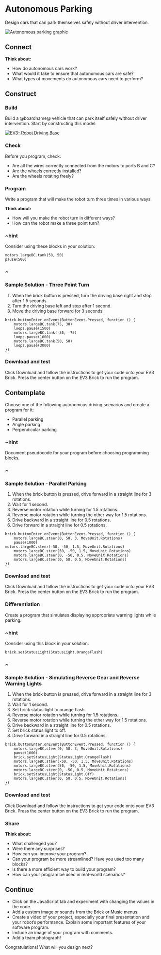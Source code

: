 # Autonomous Parking

Design cars that can park themselves safely without driver intervention.

![Autonomous parking graphic](/static/coding/autonomous-parking/auto-parking-connect.jpg)

## Connect

**Think about:**

* How do autonomous cars work?
* What would it take to ensure that autonomous cars are safe?
* What types of movements do autonomous cars need to perform?

## Construct 

### Build

Build a @boardname@ vehicle that can park itself safely without driver intervention. Start by constructing this model:

[![EV3- Robot Driving Base](/static/coding/autonomous-parking/ev3-robot-driving-base.jpg)](https://le-www-live-s.legocdn.com/sc/media/lessons/mindstorms-ev3/building-instructions/ev3-rem-driving-base-79bebfc16bd491186ea9c9069842155e.pdf)

### Check

Before you program, check:

* Are all the wires correctly connected from the motors to ports B and C?
* Are the wheels correctly installed?
* Are the wheels rotating freely?

### Program 

Write a program that will make the robot turn three times in various ways.

**Think about:**

* How will you make the robot turn in different ways?
* How can the robot make a three point turn?

### ~hint

Consider using these blocks in your solution:

```block
motors.largeBC.tank(50, 50)
pause(500)
```

### ~

### Sample Solution - Three Point Turn

1. When the brick button is pressed, turn the driving base right and stop after 1.5 seconds.
2. Turn the driving base left and stop after 1 second.
3. Move the driving base forward for 3 seconds.

```blocks
brick.buttonEnter.onEvent(ButtonEvent.Pressed, function () {
    motors.largeBC.tank(75, 30)
    loops.pause(1500)
    motors.largeBC.tank(-30, -75)
    loops.pause(1000)
    motors.largeBC.tank(50, 50)
    loops.pause(3000)
})
```

### Download and test

Click Download and follow the instructions to get your code onto your EV3 Brick. Press the center button on the EV3 Brick to run the program.

## Contemplate

Choose one of the following autonomous driving scenarios and create a program for it:

* Parallel parking
* Angle parking
* Perpendicular parking

### ~hint

Document pseudocode for your program before choosing programming blocks.

### ~

### Sample Solution - Parallel Parking

1. When the brick button is pressed, drive forward in a straight line for 3 rotations.
2. Wait for 1 second.
3. Reverse motor rotation while turning for 1.5 rotations.
4. Reverse motor rotation while turning the other way for 1.5 rotations.
5. Drive backward in a straight line for 0.5 rotations.
6. Drive forward in a straight line for 0.5 rotations.

```blocks
brick.buttonEnter.onEvent(ButtonEvent.Pressed, function () {
    motors.largeBC.steer(0, 50, 3, MoveUnit.Rotations)
    pause(1000)
motors.largeBC.steer(-50, -50, 1.5, MoveUnit.Rotations)
    motors.largeBC.steer(50, -50, 1.5, MoveUnit.Rotations)
    motors.largeBC.steer(0, -50, 0.5, MoveUnit.Rotations)
    motors.largeBC.steer(0, 50, 0.5, MoveUnit.Rotations)
})
```

### Download and test

Click Download and follow the instructions to get your code onto your EV3 Brick. Press the center button on the EV3 Brick to run the program.

### Differentiation

Create a program that simulates displaying appropriate warning lights while parking. 

### ~hint

Consider using this block in your solution:

```block
brick.setStatusLight(StatusLight.OrangeFlash)
```

### ~

### Sample Solution - Simulating Reverse Gear and Reverse Warning Lights

1. When the brick button is pressed, drive forward in a straight line for 3 rotations.
2. Wait for 1 second.
3. Set brick status light to orange flash.
4. Reverse motor rotation while turning for 1.5 rotations.
5. Reverse motor rotation while turning the other way for 1.5 rotations.
6. Drive backward in a straight line for 0.5 rotations.
7. Set brick status light to off.
8. Drive forward in a straight line for 0.5 rotations.

```blocks
brick.buttonEnter.onEvent(ButtonEvent.Pressed, function () {
    motors.largeBC.steer(0, 50, 3, MoveUnit.Rotations)
    pause(1000)
    brick.setStatusLight(StatusLight.OrangeFlash)
    motors.largeBC.steer(-50, -50, 1.5, MoveUnit.Rotations)
    motors.largeBC.steer(50, -50, 1.5, MoveUnit.Rotations)
    motors.largeBC.steer(0, -50, 0.5, MoveUnit.Rotations)
    brick.setStatusLight(StatusLight.Off)
    motors.largeBC.steer(0, 50, 0.5, MoveUnit.Rotations)
})
```

### Download and test

Click Download and follow the instructions to get your code onto your EV3 Brick. Press the center button on the EV3 Brick to run the program.

### Share

**Think about:**

* What challenged you?
* Were there any surprises?
* How can you improve your program?
* Can your program be more streamlined? Have you used too many blocks?
* Is there a more efficient way to build your program?
* How can your program be used in real-world scenarios?

## Continue

* Click on the JavaScript tab and experiment with changing the values in the code.
* Add a custom image or sounds from the Brick or Music menus.
* Create a video of your project, especially your final presentation and your robot’s performance. Explain some important features of your software program. 
* Include an image of your program with comments. 
* Add a team photograph! 

Congratulations! What will you design next?
